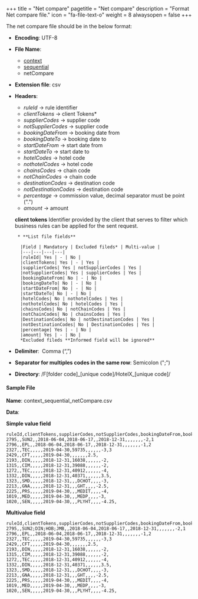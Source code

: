 +++
title = "Net compare"
pagetitle = "Net compare"
description = "Format Net compare file."
icon = "fa-file-text-o"
weight = 8
alwaysopen = false
+++

The net compare file should be in the below format:

* **Encoding**: UTF-8
* **File Name**: 
    * [context](/hotelx/concepts/accesses-supplier-context/#context)
    * [sequential](/hotelx/plugins/entity_table_file/#sequential)
    * netCompare
* **Extension file**: csv
* **Headers**:
    * _ruleId_  → rule identifier
    * _clientTokens_  → client Tokens*
    * _supplierCodes_  → supplier code
    * _notSupplierCodes_  → supplier code
    * _bookingDateFrom_  → booking date from
    * _bookingDateTo_   → booking date to
    * _startDateFrom_  → start date from
    * _startDateTo_  → start date to
    * _hotelCodes_  → hotel code
    * _nothotelCodes_  → hotel code
    * _chainsCodes_  → chain code
    * _notChainCodes_  → chain code
    * _destinationCodes_  → destination code
    * _notDestinationCodes_  → destination code
    * _percentage_  → commission value, decimal separator must be point (".") 
    * _amount_  → amount  

    **client tokens** Identifier provided by the client that serves to filter which business rules can be applied for the sent request.
    
       * **List file fields** 
  
        |Field | Mandatory | Excluded fileds* | Multi-value |
        |---|---|---|---|
        |ruleId| Yes | - | No |
        |clientTokens| Yes | - | Yes |
        |supplierCodes| Yes | notSupplierCodes | Yes |
        |notSupplierCodes| Yes | supplierCodes | Yes |
        |bookingDateFrom| No | - | No |
        |bookingDateTo| No | - | No |
        |startDateFrom| No | - | No |
        |startDateTo| No | - | No |
        |hotelCodes| No | nothotelCodes | Yes |
        |nothotelCodes| No | hotelCodes | Yes |
        |chainsCodes| No | notChainCodes | Yes |
        |notChainCodes| No | chainsCodes | Yes |
        |DestinationCodes| No | notDestinationCodes | Yes |
        |notDestinationCodes| No | DestinationCodes | Yes |
        |percentage| Yes | - | No |
        |amount| Yes | - | No |
        *Excluded fileds **Informed field will be ignored**

* **Delimiter**:  Comma (“,”)
* **Separator for multiples codes in the same row**: Semicolon (";")
* **Directory**: /F[folder code]\_[unique code]/HotelX\_[unique code]/

#### Sample File

**Name**: context\_sequential_netCompare.csv

**Data**:

**Simple value field**
```csv
ruleId,clientTokens,supplierCodes,notSupplierCodes,bookingDateFrom,bookingDateTo,startDateFrom,startDateTo,hotelCodes,notHotelCodes,chainCodes,notChainCodes,destinationCodes,notDestinationCodes,percentage,amount
2795,,SUN2,,2018-06-04,2018-06-17,,2018-12-31,,,,,,,-2,1
2796,,EPL,,2018-06-04,2018-06-17,,2018-12-31,,,,,,,-1,2
2327,,TEC,,,,,2019-04-30,59735,,,,,,-3,3
2429,,CFT,,,,,2019-04-30,,,,,,,2.5,
2193,,DIN,,,,,2018-12-31,16038,,,,,,-2,
1315,,CIM,,,,,2018-12-31,39088,,,,,,-2,
1272,,TEC,,,,,2018-12-31,40912,,,,,,-4,
1332,,DIN,,,,,2018-12-31,40371,,,,,,3.5,
1323,,SMD,,,,,2018-12-31,,,DCHOT,,,,-3,
2213,,GNA,,,,,2018-12-31,,,GHT,,,,-2.5,
2225,,PRS,,,,,2019-04-30,,,MEDIT,,,,-4,
1019,,MED,,,,,2019-04-30,,,MEDP,,,,-3,
1020,,SEN,,,,,2019-04-30,,,PLYHT,,,,-4.25,
```

**Multivalue field**
```csv
ruleId,clientTokens,supplierCodes,notSupplierCodes,bookingDateFrom,bookingDateTo,startDateFrom,startDateTo,hotelCodes,notHotelCodes,chainCodes,notChainCodes,destinationCodes,notDestinationCodes,percentage,amount
2795,,SUN2;DIN;HOB;JMB,,2018-06-04,2018-06-17,,2018-12-31,,,,,,,-2,1
2796,,EPL,,2018-06-04,2018-06-17,,2018-12-31,,,,,,,-1,2
2327,,TEC,,,,,2019-04-30,59735,,,,,,-3,3
2429,,CFT,,,,,2019-04-30,,,,,,,2.5,
2193,,DIN,,,,,2018-12-31,16038,,,,,,-2,
1315,,CIM,,,,,2018-12-31,39088,,,,,,-2,
1272,,TEC,,,,,2018-12-31,40912,,,,,,-4,
1332,,DIN,,,,,2018-12-31,40371,,,,,,3.5,
1323,,SMD,,,,,2018-12-31,,,DCHOT,,,,-3,
2213,,GNA,,,,,2018-12-31,,,GHT,,,,-2.5,
2225,,PRS,,,,,2019-04-30,,,MEDIT,,,,-4,
1019,,MED,,,,,2019-04-30,,,MEDP,,,,-3,
1020,,SEN,,,,,2019-04-30,,,PLYHT,,,,-4.25,
```